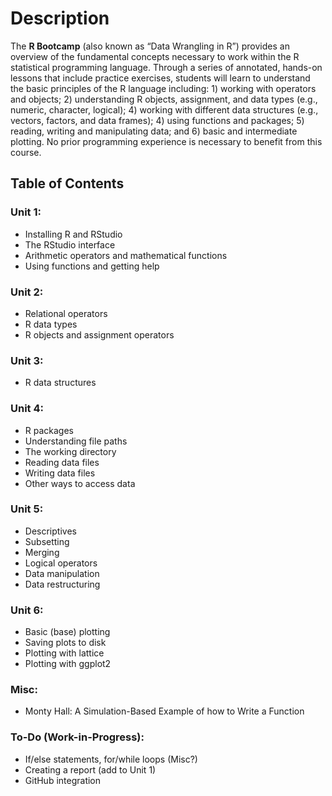 # Description
The **R Bootcamp** (also known as “Data Wrangling in R”) provides an overview of the fundamental concepts necessary to work within the R statistical programming language. Through a series of annotated, hands-on lessons that include practice exercises, students will learn to understand the basic principles of the R language including: 1) working with operators and objects; 2) understanding R objects, assignment, and data types (e.g., numeric, character, logical); 4) working with different data structures (e.g., vectors, factors, and data frames); 4) using functions and packages; 5) reading, writing and manipulating data; and 6) basic and intermediate plotting. No prior programming experience is necessary to benefit from this course.

## Table of Contents

### Unit 1:
-	Installing R and RStudio
-	The RStudio interface
-	Arithmetic operators and mathematical functions
-	Using functions and getting help
### Unit 2:
-	Relational operators
-	R data types
-	R objects and assignment operators
### Unit 3:
-	R data structures
### Unit 4:
-	R packages
-	Understanding file paths
-	The working directory
-	Reading data files
-	Writing data files
-	Other ways to access data
### Unit 5:
-	Descriptives
-	Subsetting
-	Merging
-	Logical operators
-	Data manipulation
-	Data restructuring
### Unit 6:
-	Basic (base) plotting
-	Saving plots to disk
-	Plotting with lattice
-	Plotting with ggplot2
### Misc:
-	Monty Hall: A Simulation-Based Example of how to Write a Function
### To-Do (Work-in-Progress):
-	If/else statements, for/while loops (Misc?)
-	Creating a report (add to Unit 1)
- GitHub integration
